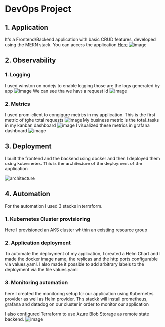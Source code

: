 # DevOps Project

## 1. Application
It's a Frontend/Backend application with basic CRUD features, developed using the MERN stack. You can access the application [Here](http://20.74.93.255/) 
![image](https://user-images.githubusercontent.com/59792971/212894851-2d57c692-a16f-4d00-abd2-61ba9b3dab96.png)

## 2. Observability
### 1. Logging
I used winston on nodejs to enable logging
those are the logs generated by app
![image](https://user-images.githubusercontent.com/59792971/212901996-b30a14ee-151d-438c-93c4-8db0392e82de.png)
We can see tha we have a request id
![image](https://user-images.githubusercontent.com/59792971/212901093-6e9f3717-3b51-4c5c-a7bb-dc904138ddb8.png)

### 2. Metrics
I used prom-client to congigure metrics in my application.
This is the first metric of tghe total requests
![image](https://user-images.githubusercontent.com/59792971/212903497-fde99b44-42f0-483a-80b6-ff6d0d832da3.png)
My business metric is the total_tasks in my kanban dashboard
![image](https://user-images.githubusercontent.com/59792971/212904188-6e799626-ce21-4a95-9cc6-42b9ca1ff336.png)
I visualized these metrics in grafana dashboard
![image](https://user-images.githubusercontent.com/59792971/212933450-5ce071e6-2d33-428e-824f-1301cd571ad3.png)

## 3. Deployment
I built the frontend and the backend using docker and then I deployed them using kubernetes. This is the architecture of the deployment of the application

![architecture](https://user-images.githubusercontent.com/59792971/212928528-f8d6db6c-720c-46c0-99b0-ad5886964081.png)
 
 ## 4. Automation
 For the automation I used 3 stacks in terraform. 

 ### 1. Kubernetes Cluster provisioning
 Here I provisioned an AKS cluster whithin an existiing resource group
 
 ### 2. Application deployment 
 To automate the deployment of my application, I created a Helm Chart and I made the docker image name, the replicas and the http ports configurable via values.yaml.  I also made it possible to add arbitrary labels to the deployment via the file values.yaml
 
 ### 3. Monitoring automation
here I created the monitoring setup for our application using Kubernetes provider as well as Helm provider. This stackk will install prometheus, grafana and datadog on our cluster in order to monitor our application

I also configured Terraform to use Azure Blob Storage as remote state backend.
![image](https://user-images.githubusercontent.com/59792971/212934324-ec1bd29b-e70e-45e1-989d-afe947642b74.png)
